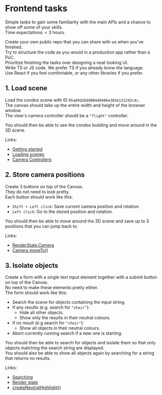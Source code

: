 # Frontend tasks

Simple tasks to gain some familiarity with the main APIs and a chance to show off some of your skills.  
Time expectations: < 3 hours.

Create your own public repo that you can share with us when you've finished.  
Try to structure the code as you would in a production app rather than a PoC.  
Prioritize finishing the tasks over designing a neat looking UI.  
Write TS or JS code. We prefer TS if you already know the language.  
Use React if you feel comfortable, or any other libraries if you prefer.

## 1. Load scene

Load the condos scene with ID `95a89d20dd084d9486e383e131242c4c`.  
The canvas should take up the entire width and height of the browser window.  
The view's camera controller should be a `"flight"` controller.

You should then be able to see the condos building and move around in the 3D scene.

Links:

- [Getting started](https://docs.novorender.com/docs/web_api/tutorial/getting_started)
- [Loading scenes](https://docs.novorender.com/docs/guides/loading_scenes)
- [Camera Controllers](https://docs.novorender.com/docs/guides/camera_controllers)

## 2. Store camera positions

Create 3 buttons on top of the Canvas.  
They do not need to look pretty.  
Each button should work like this:

- `Shift + Left click`: Save current camera position and rotation.
- `Left click`: Go to the stored position and rotation.

You should then be able to move around the 3D scene and save up to 3 positions that you can jump back to.

Links:

- [RenderState.Camera](https://docs.novorender.com/docs/web_api/api_reference/interfaces/RenderStateCamera)
- [Camera moveTo()](https://docs.novorender.com/docs/web_api/api_reference/classes/FlightController#moveto)

## 3. Isolate objects  

Create a form with a single text input element together with a submit button on top of the Canvas.  
No need to make these elements pretty either.  
The form should work like this:  

- Search the scene for objects containing the input string.
- If any results (e.g. search for `"chair"`):
  - Hide all other objects.
  - Show only the results in their neutral colours.
- If no result (e.g search for `"choir"`):
  - Show all objects in their neutral colours.
- Abort currently running search if a new one is starting.  

You should then be able to search for objects and isolate them so that only objects matching the search string are displayed.  
You should also be able to show all objects again by searching for a string that returns no results.  

Links:

- [Searching](https://docs.novorender.com/docs/guides/searching)
- [Render state](https://docs.novorender.com/docs/guides/render_state)
- [createNeutralHighlight()](https://docs.novorender.com/docs/web_api/api_reference/functions/createNeutralHighlight)
